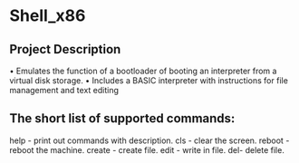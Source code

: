 # Shell_x86

Project Description
--------

• Emulates the function of a bootloader of booting an interpreter from a virtual disk storage.
• Includes a BASIC interpreter with instructions for file management and text editing


The short list of supported commands: 
--------------------------

help - print out commands with description.
cls - clear the screen.
reboot - reboot the machine.
create  - create file.
edit - write in file.
del- delete file.
